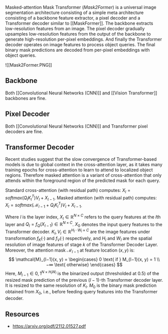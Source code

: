 Masked-attention Mask Transformer (*Mask2Former*)  is a universal image segmentation architecture consisting of a simple meta architecture consisting of a backbone feature extractor, a pixel decoder and a Transformer decoder similar to [[MaskFormer]]. The backbone extracts low-resolution features from an image. The pixel decoder gradually upsamples low-resolution features from the output of the backbone to generate high-resolution per-pixel embeddings. And finally the Transformer decoder  operates on image features to process object queries. The final binary mask predictions are decoded from per-pixel embeddings with object queries.

![[Mask2Former.PNG]]

## Backbone

Both [[Convolutional Neural Networks (CNN)]] and [[Vision Transformer]] backbones are fine.

## Pixel Decoder

Both [[Convolutional Neural Networks (CNN)]] and Transformer pixel decoders are fine.

## Transformer Decoder

Recent studies suggest that the slow convergence of Transformer-based models is due to global context in the cross-attention layer, as it takes many training epochs for cross-attention to learn to attend to localized object regions. Therefore masked attention is a variant of cross-attention that only attends within the foreground region of the predicted mask for each query.

Standard cross-attention (with residual path) computes: $X_l = softmax(Q_l K^T_l ) V_l + X_{l−1}$. 
Masked attention  (with residual path) computes: $X_l = softmax(\mathcal{M}_{l−1} + Q_l K^T_l )V_l + X_{l−1}$.

Where $l$ is the layer index, $X_l \in \mathbb{R}^{N ×C}$ refers to the query features at the $l$th layer and $Q_l =f_Q(X_{l−1}) \in \mathbb{R}^{N ×C}$. $X_0$ denotes the input query features to the Transformer decoder. $K_l, V_l \in \mathbb{R}^{H_l \cdot W_l×C}$ are the image features under transformation $f_K(·)$ and $f_V (·)$ respectively, and $H_l$ and $W_l$ are the spatial resolution of image features of stage $k$ of the Transformer Decoder Layer. Moreover, the attention mask $\mathcal{M}_{l−1}$ at feature location $(x, y)$ is:
$$
\mathcal{M}_{l−1}(x, y) =
\begin{cases}
0 \text{ if } M_{l−1}(x, y) = 1 \\
−∞ \text{ otherwise}
\end{cases}
$$
Here, $M_{l−1} \in {0, 1}^{N\times H_lW_l}$ is the binarized output (thresholded at 0.5) of the resized mask prediction of the previous ($l − 1$)-th Transformer decoder layer. It is resized to the same resolution of $K_l$. $M_0$ is the binary mask prediction obtained from $X_0$, i.e., before feeding query features into the Transformer decoder.
## Resources
- https://arxiv.org/pdf/2112.01527.pdf